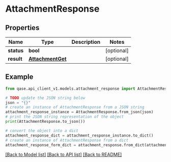 # AttachmentResponse


## Properties

Name | Type | Description | Notes
------------ | ------------- | ------------- | -------------
**status** | **bool** |  | [optional] 
**result** | [**AttachmentGet**](AttachmentGet.md) |  | [optional] 

## Example

```python
from qase.api_client_v1.models.attachment_response import AttachmentResponse

# TODO update the JSON string below
json = "{}"
# create an instance of AttachmentResponse from a JSON string
attachment_response_instance = AttachmentResponse.from_json(json)
# print the JSON string representation of the object
print(AttachmentResponse.to_json())

# convert the object into a dict
attachment_response_dict = attachment_response_instance.to_dict()
# create an instance of AttachmentResponse from a dict
attachment_response_form_dict = attachment_response.from_dict(attachment_response_dict)
```
[[Back to Model list]](../README.md#documentation-for-models) [[Back to API list]](../README.md#documentation-for-api-endpoints) [[Back to README]](../README.md)


